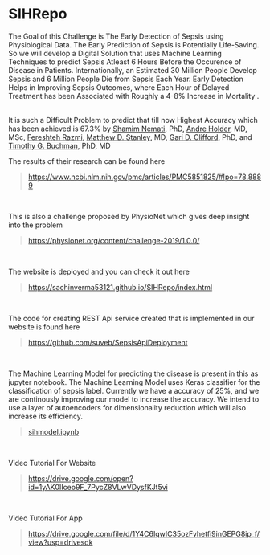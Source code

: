 # SIHRepo

The Goal of this Challenge is The Early Detection of Sepsis using Physiological Data. The Early Prediction of Sepsis is Potentially Life-Saving. So we will develop a Digital Solution that uses Machine Learning Techniques to predict Sepsis Atleast 6 Hours Before the Occurence of Disease in Patients. Internationally, an Estimated 30 Million People Develop Sepsis and 6 Million People Die from Sepsis Each Year. Early Detection Helps in Improving Sepsis Outcomes, where Each Hour of Delayed Treatment has been Associated with Roughly a 4-8% Increase in Mortality .
<br />
<br />

It is such a Difficult Problem to predict that till now Highest Accuracy which has been achieved is 67.3% by [Shamim Nemati](https://www.ncbi.nlm.nih.gov/pubmed/?term=Nemati%20S%5BAuthor%5D&cauthor=true&cauthor_uid=29286945 ), PhD, [Andre Holder](https://www.ncbi.nlm.nih.gov/pubmed/?term=Holder%20A%5BAuthor%5D&cauthor=true&cauthor_uid=29286945 ), MD, MSc, [Fereshteh Razmi](https://www.ncbi.nlm.nih.gov/pubmed/?term=Razmi%20F%5BAuthor%5D&cauthor=true&cauthor_uid=29286945 ), [Matthew D. Stanley](https://www.ncbi.nlm.nih.gov/pubmed/?term=Stanley%20MD%5BAuthor%5D&cauthor=true&cauthor_uid=29286945 ), MD, [Gari D. Clifford](https://www.ncbi.nlm.nih.gov/pubmed/?term=Clifford%20GD%5BAuthor%5D&cauthor=true&cauthor_uid=29286945 ), PhD, and [Timothy G. Buchman](https://www.ncbi.nlm.nih.gov/pubmed/?term=Buchman%20TG%5BAuthor%5D&cauthor=true&cauthor_uid=29286945 ), PhD, MD

The results of their research can be found here
> https://www.ncbi.nlm.nih.gov/pmc/articles/PMC5851825/#!po=78.8889

<br>

This is also a challenge proposed by PhysioNet which gives deep insight into the problem
> https://physionet.org/content/challenge-2019/1.0.0/

<br>

The website is deployed and you can check it out here
> https://sachinverma53121.github.io/SIHRepo/index.html

<br>

The code for creating REST Api service created that is implemented in our website is found here
> https://github.com/suveb/SepsisApiDeployment

<br>

The Machine Learning Model for predicting the disease is present in this as jupyter notebook.
The Machine Learning Model uses Keras classifier for the classification of sepsis label. Currently we have a accuracy of 25%, and we are continously improving our model to increase the accuracy. We intend to use a layer of autoencoders for dimensionality reduction which will also increase its efficiency. 
> [sihmodel.ipynb](https://github.com/sourabhyadav999/SIHRepo/blob/master/sihmodel.ipynb )

<br>

Video Tutorial For Website
> https://drive.google.com/open?id=1yAK0IIceo9F_7PycZ8VLwVDysfKJt5vi

<br>

Video Tutorial For App
> https://drive.google.com/file/d/1Y4C6IqwIC35ozFvhetfi9inGEPG8ip_f/view?usp=drivesdk

<br>


